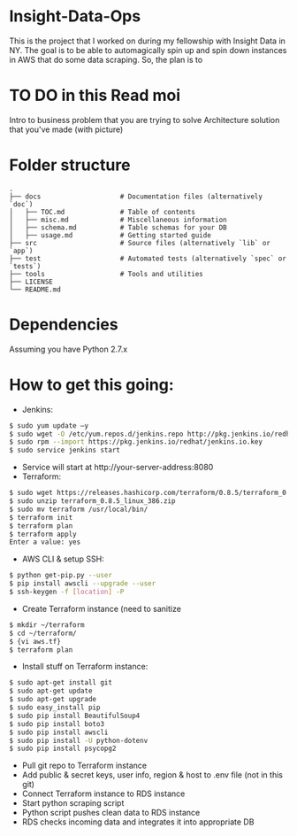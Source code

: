# Insight-Data-Ops
This is the project that I worked on during my fellowship with Insight Data in NY. The goal is to be able to automagically spin up and spin down instances in AWS that do some data scraping. So, the plan is to 

# TO DO in this Read moi
Intro to business problem that you are trying to solve
Architecture solution that you've made (with picture)

# Folder structure
```
.
├── docs                    # Documentation files (alternatively `doc`)
│   ├── TOC.md              # Table of contents
│   ├── misc.md             # Miscellaneous information
│   ├── schema.md           # Table schemas for your DB
│   ├── usage.md            # Getting started guide
├── src                     # Source files (alternatively `lib` or `app`)
├── test                    # Automated tests (alternatively `spec` or `tests`)
├── tools                   # Tools and utilities
├── LICENSE
└── README.md
```

# Dependencies
Assuming you have Python 2.7.x

# How to get this going:
* Jenkins:
```bash
$ sudo yum update –y
$ sudo wget -O /etc/yum.repos.d/jenkins.repo http://pkg.jenkins.io/redhat/jenkins.repo
$ sudo rpm --import https://pkg.jenkins.io/redhat/jenkins.io.key
$ sudo service jenkins start
```
* Service will start at http://your-server-address:8080
* Terraform:
```bash
$ sudo wget https://releases.hashicorp.com/terraform/0.8.5/terraform_0.8.5_linux_386.zip
$ sudo unzip terraform_0.8.5_linux_386.zip
$ sudo mv terraform /usr/local/bin/
$ terraform init
$ terraform plan
$ terraform apply
Enter a value: yes
```
* AWS CLI & setup SSH:
```bash
$ python get-pip.py --user
$ pip install awscli --upgrade --user
$ ssh-keygen -f [location] -P
```
* Create Terraform instance (need to sanitize 
```bash
$ mkdir ~/terraform
$ cd ~/terraform/
$ {vi aws.tf}
$ terraform plan
```
* Install stuff on Terraform instance:
```bash
$ sudo apt-get install git
$ sudo apt-get update
$ sudo apt-get upgrade
$ sudo easy_install pip
$ sudo pip install BeautifulSoup4
$ sudo pip install boto3 
$ sudo pip install awscli
$ sudo pip install -U python-dotenv
$ sudo pip install psycopg2

```
* Pull git repo to Terraform instance
* Add public & secret keys, user info, region & host to .env file (not in this git)
* Connect Terraform instance to RDS instance
* Start python scraping script
* Python script pushes clean data to RDS instance
* RDS checks incoming data and integrates it into appropriate DB
